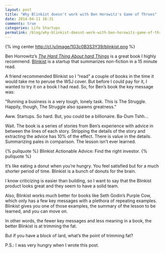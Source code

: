 ```yaml
---
layout: post
title: "Why Blinkist doesn't work with Ben Horowitz's Game of Throes"
date: 2014-04-11 16:31
comments: true
categories: Life Startups
permalink: /blog/why-blinkist-doesnt-work-with-ben-horowitz-game-of-throes
---
```


{% img center http://cl.ly/image/1G3c0B3S3Y39/blinkist.png %}

Ben Horrowitz’s [*The Hard Thing About hard Things*](http://www.amazon.com/The-Hard-Thing-About-Things/dp/0062273205/ref=sr_1_1?ie=UTF8&qid=1397245640&sr=8-1&keywords=hard+things) is a great book I highly recommend. [Blinkist](http://blinkist.com) is a startup that summarizes non-fiction in a 15 minute read. 

A friend recommended Blinkist so I “read” a couple of books in the time it would take me to peruse the WSJ cover. But before I could pay for it, I wanted to try it on a book I had read. So, for Ben’s book the key message was:

"Running a business is a very tough, lonely task. This is The Struggle. Happily, though, The Struggle also spawns greatness.”

Aww. Startups. So hard. But, you could be a billionaire. Ba-Dum Tshh...

Wait. The book is a series of stories from Ben’s experience with advice in between the lines of each story. Stripping the details of the story and extracting the advice has 10% of the effect. There is value in the details. Summarizing pales in comparison. The lesson isn’t ever learned.

{% pullquote %}
Blinkist Actionable Advice: Find the right investor.
{% pullquote %}

It’s like eating a donut when you’re hungry. You feel satisfied but for a much shorter period of time. Blinkist is a bunch of donuts for the brain.

I know criticizing is easier than building, so I want to say that the Blinkist product looks great and they seem to have a solid team.

Also, Blinkist works much better for books like Seth Godin’s Purple Cow, which only has a few key messages with a plethora of repeating examples. Blinkist gives you one of those examples, the summary of the lesson to be learned, and you can move on.

In other words, the fewer key messages and less meaning in a book, the better Blinkist is at trimming the fat. 

But if you have a block of lard, what’s the point of trimming fat?

P.S.: I was very hungry when I wrote this post.

